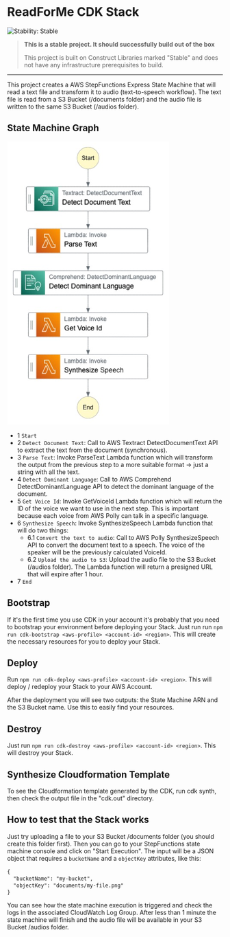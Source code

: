 # ReadForMe CDK Stack

![Stability: Stable](https://img.shields.io/badge/stability-Stable-success.svg?style=for-the-badge)

> **This is a stable project. It should successfully build out of the box**
>
> This project is built on Construct Libraries marked "Stable" and does not have any infrastructure prerequisites to build.

---

This project creates a AWS StepFunctions Express State Machine that will read a text file and transform it to audio (text-to-speech workflow). The text file is read from a S3 Bucket (/documents folder) and the audio file is written to the same S3 Bucket (/audios folder).

## State Machine Graph

![Graph](./images/state-machine-graph.png)

- 1 `Start`
- 2 `Detect Document Text`: Call to AWS Textract DetectDocumentText API to extract the text from the document (synchronous).
- 3 `Parse Text`: Invoke ParseText Lambda function which will transform the output from the previous step to a more suitable format -> just a string with all the text.
- 4 `Detect Dominant Language`: Call to AWS Comprehend DetectDominantLanguage API to detect the dominant language of the document.
- 5 `Get Voice Id`: Invoke GetVoiceId Lambda function which will return the ID of the voice we want to use in the next step. This is important because each voice from AWS Polly can talk in a specific language.
- 6 `Synthesize Speech`: Invoke SynthesizeSpeech Lambda function that will do two things:
  - 6.1 `Convert the text to audio`: Call to AWS Polly SynthesizeSpeech API to convert the document text to a speech. The voice of the speaker will be the previously calculated VoiceId.
  - 6.2 `Upload the audio to S3`: Upload the audio file to the S3 Bucket (/audios folder). The Lambda function will return a presigned URL that will expire after 1 hour.
- 7 `End`

## Bootstrap

If it's the first time you use CDK in your account it's probably that you need to bootstrap your environment before deploying your Stack. Just run run `npm run cdk-bootstrap <aws-profile> <account-id> <region>`. This will create the necessary resources for you to deploy your Stack.

## Deploy

Run `npm run cdk-deploy <aws-profile> <account-id> <region>`. This will deploy / redeploy your Stack to your AWS Account.

After the deployment you will see two outputs: the State Machine ARN and the S3 Bucket name. Use this to easily find your resources.

## Destroy

Just run `npm run cdk-destroy <aws-profile> <account-id> <region>`. This will destroy your Stack.

## Synthesize Cloudformation Template

To see the Cloudformation template generated by the CDK, run cdk synth, then check the output file in the "cdk.out" directory.

## How to test that the Stack works

Just try uploading a file to your S3 Bucket /documents folder (you should create this folder first).
Then you can go to your StepFunctions state machine console and click on "Start Execution". The input will be a JSON object that requires a `bucketName` and a `objectKey` attributes, like this:

```
{
  "bucketName": "my-bucket",
  "objectKey": "documents/my-file.png"
}
```

You can see how the state machine execution is triggered and check the logs in the associated CloudWatch Log Group. After less than 1 minute the state machine will finish and the audio file will be available in your S3 Bucket /audios folder.
